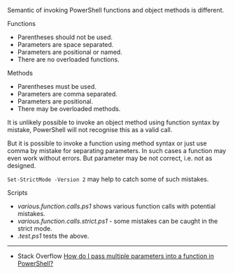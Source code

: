 
Semantic of invoking PowerShell functions and object methods is different.

Functions

- Parentheses should not be used.
- Parameters are space separated.
- Parameters are positional or named.
- There are no overloaded functions.

Methods

- Parentheses must be used.
- Parameters are comma separated.
- Parameters are positional.
- There may be overloaded methods.

It is unlikely possible to invoke an object method using function syntax by
mistake, PowerShell will not recognise this as a valid call.

But it is possible to invoke a function using method syntax or just use comma
by mistake for separating parameters. In such cases a function may even work
without errors. But parameter may be not correct, i.e. not as designed.

`Set-StrictMode -Version 2` may help to catch some of such mistakes.

Scripts

- *various.function.calls.ps1* shows various function calls with potential mistakes.
- *various.function.calls.strict.ps1* - some mistakes can be caught in the strict mode.
- *.test.ps1* tests the above.

---

- Stack Overflow [How do I pass multiple parameters into a function in PowerShell?](http://stackoverflow.com/q/4988226/323582)
